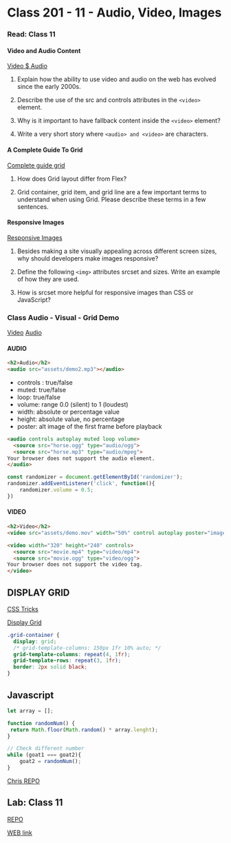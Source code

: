 # Class 201 - 11 - Audio, Video, Images

### Read: Class 11

#### Video and Audio Content

[Video $ Audio](https://developer.mozilla.org/en-US/docs/Learn/HTML/Multimedia_and_embedding/Video_and_audio_content)

1. Explain how the ability to use video and audio on the web has evolved since the early 2000s.  

2. Describe the use of the src and controls attributes in the `<video>` element.  

3. Why is it important to have fallback content inside the `<video>` element?  

4. Write a very short story where `<audio> and <video>` are characters.  

#### A Complete Guide To Grid

[Complete guide grid](https://css-tricks.com/snippets/css/complete-guide-grid/)

1. How does Grid layout differ from Flex?  

2. Grid container, grid item, and grid line are a few important terms to understand when using Grid. Please describe these terms in a few sentences.  

#### Responsive Images

[Responsive Images](https://developer.mozilla.org/en-US/docs/Learn/HTML/Multimedia_and_embedding/Responsive_images)

1. Besides making a site visually appealing across different screen sizes, why should developers make images responsive?  

2. Define the following `<img>` attributes srcset and sizes. Write an example of how they are used.  

3. How is srcset more helpful for responsive images than CSS or JavaScript?  

### Class Audio - Visual - Grid Demo

[Video](https://www.w3schools.com/html/html5_video.asp)
[Audio](https://www.w3schools.com/html/html5_audio.asp)

#### AUDIO

```html
<h2>Audio</h2>
<audio src="assets/demo2.mp3"></audio>

```

- controls : true/false
- muted: true/false
- loop: true/false
- volume: range 0.0 (silent) to 1 (loudest)
- width: absolute or percentage value
- height: absolute value, no percentage
- poster: alt image of the first frame before playback

```html
<audio controls autoplay muted loop volume>
  <source src="horse.ogg" type="audio/ogg">
  <source src="horse.mp3" type="audio/mpeg">
Your browser does not support the audio element.
</audio>
```

```js
const randomizer = document.getElementById('randomizer');
randomizer.addEventListener('click', function(){
    randomizer.volume = 0.5;
})
```

#### VIDEO

```html
<h2>Video</h2>
<video src="assets/demo.mov" width="50%" control autoplay poster="image.jpg"></video>
```

```html
<video width="320" height="240" controls>
  <source src="movie.mp4" type="video/mp4">
  <source src="movie.ogg" type="video/ogg">
Your browser does not support the video tag.
</video>
```

## DISPLAY GRID

[CSS Tricks](https://css-tricks.com/snippets/css/complete-guide-grid/)

[Display Grid](https://www.w3schools.com/cssref/pr_grid.php)

```css
.grid-container {
  display: grid;
  /* grid-template-columns: 150px 1fr 10% auto; */
  grid-template-columns: repeat(4, 1fr);
  grid-template-rows: repeat(3, 1fr);
  border: 2px solid black;
}
```

## Javascript

```js
let array = [];

function randomNum() {
 return Math.floor(Math.random() * array.lenght);
}

// Check different number
while (goat1 === goat2){
    goat2 = randomNum();
}
```

[Chris REPO](https://github.com/CSEAMAN3/class-11-demo)

## Lab: Class 11

[REPO](https://github.com/VMO2020/odd-duck)

[WEB link](https://vmo2020.github.io/odd-duck/)
